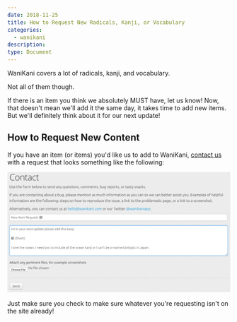 ```yaml
---
date: 2018-11-25
title: How to Request New Radicals, Kanji, or Vocabulary
categories:
  - wanikani
description:
type: Document
---
```


WaniKani covers a lot of radicals, kanji, and vocabulary.

Not all of them though.

If there is an item you think we absolutely MUST have, let us know! Now, that doesn't mean we'll add it the same day, it takes time to add new items. But we'll definitely think about it for our next update!

## How to Request New Content

If you have an item (or items) you'd like us to add to WaniKani, [contact us](/account-and-membership/wanikani/contact-page/) with a request that looks something like the following:

![New Item Request](/images/new-item-request.png)

Just make sure you check to make sure whatever you're requesting isn't on the site already!
